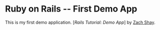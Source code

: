 # Ruby on Rails -- First Demo App

This is my first demo application.
[*Rails Tutorial: Demo App*]
by [Zach Shay](zachary.shay@t3rminus.com).
